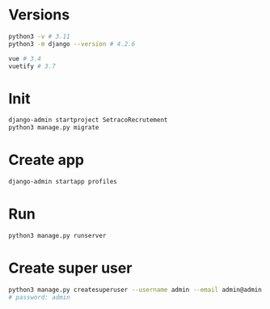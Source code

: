 # Versions

```bash
python3 -v # 3.11
python3 -m django --version # 4.2.6

vue # 3.4
vuetify # 3.7
```

# Init

```bash
django-admin startproject SetracoRecrutement
python3 manage.py migrate
```

# Create app

```bash
django-admin startapp profiles
```

# Run

```bash
python3 manage.py runserver
```

# Create super user

```bash
python3 manage.py createsuperuser --username admin --email admin@admin.com
# password: admin
```
